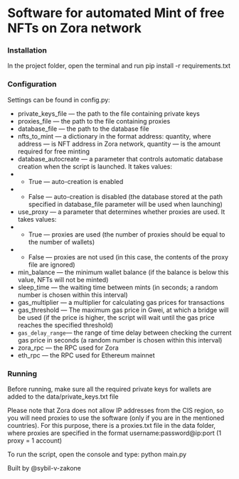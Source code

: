 # Software for automated Mint of free NFTs on Zora network

### Installation

In the project folder, open the terminal and run pip install -r requirements.txt

### Configuration

Settings can be found in config.py:
* private_keys_file — the path to the file containing private keys
* proxies_file — the path to the file containing proxies
* database_file — the path to the database file
* nfts_to_mint — a dictionary in the format address: quantity, where address — is NFT address in Zora network, quantity — is the amount required for free minting
* database_autocreate — a parameter that controls automatic database creation when the script is launched. It takes values:
* * True — auto-creation is enabled
* * False — auto-creation is disabled (the database stored at the path specified in database_file parameter will be used when launching)
* use_proxy — a parameter that determines whether proxies are used. It takes values:
* * True — proxies are used (the number of proxies should be equal to the number of wallets)
* * False — proxies are not used (in this case, the contents of the proxy file are ignored)
* min_balance —  the minimum wallet balance (if the balance is below this value, NFTs will not be minted)
* sleep_time — the waiting time between mints (in seconds; a random number is chosen within this interval)
* gas_multiplier — a multiplier for calculating gas prices for transactions
* gas_threshold — The maximum gas price in Gwei, at which a bridge will be used (if the price is higher, the script will wait until the gas price reaches the specified threshold)
* `gas_delay_range`— the range of time delay between checking the current gas price in seconds (a random number is chosen within this interval)
* zora_rpc — the RPC used for Zora
* eth_rpc — the RPC used for Ethereum mainnet

### Running

Before running, make sure all the required private keys for wallets are added to the data/private_keys.txt file

Please note that Zora does not allow IP addresses from the CIS region, so you will need proxies to use the software (only if you are in the mentioned countries). For this purpose, there is a proxies.txt file in the data folder, where proxies are specified in the format username:password@ip:port (1 proxy = 1 account)

To run the script, open the console and type: python main.py

Built by @sybil-v-zakone